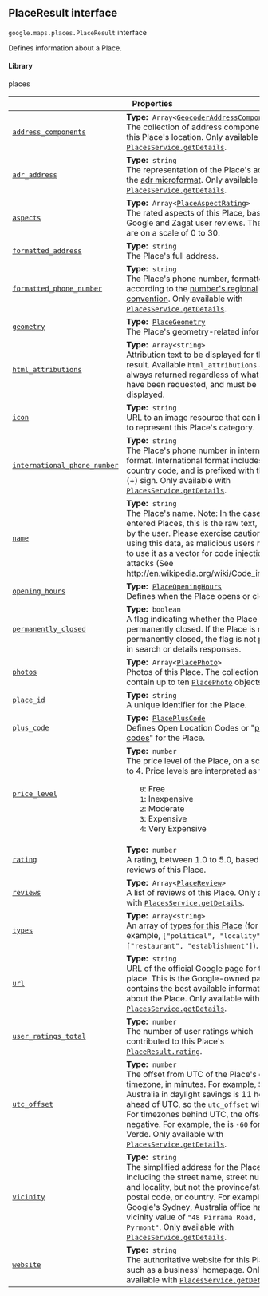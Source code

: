 
<h2 id="PlaceResult">PlaceResult interface</h2>
<p>
<code><span itemprop="path">google.maps.places</span>.<span itemprop="name">PlaceResult</span></code>
interface
</p>
<p>Defines information about a Place.</p>
<h4>Library</h4>
<p>places</p>
<div class="devsite-table-wrapper"><table class="properties responsive" summary="interface PlaceResult - Properties">
<thead>
<tr><th colspan="2">Properties</th>
</tr></thead>
<tbody>
<tr id="PlaceResult.address_components">
<td itemprop="property"><code><a class="secret-link" href="#PlaceResult.address_components"><span>address_components</span></a></code></td>
<td><div><strong>Type:</strong>&nbsp; <code>Array&lt;<a href="GeocoderAddressComponent.md">GeocoderAddressComponent</a>&gt;</code></div>
<div class="desc">The collection of address components for this Place's location. Only available with <code><a href="https://developers.google.com/maps/documentation/javascript/reference/places-service#PlacesService.getDetails">PlacesService.getDetails</a></code>.</div></td>
</tr>
<tr id="PlaceResult.adr_address">
<td itemprop="property"><code><a class="secret-link" href="#PlaceResult.adr_address"><span>adr_address</span></a></code></td>
<td><div><strong>Type:</strong>&nbsp; <code>string</code></div>
<div class="desc">The representation of the Place's address in the <a href="http://microformats.org/wiki/adr">adr microformat</a>. Only available with <code><a href="https://developers.google.com/maps/documentation/javascript/reference/places-service#PlacesService.getDetails">PlacesService.getDetails</a></code>.</div></td>
</tr>
<tr id="PlaceResult.aspects">
<td itemprop="property"><code><a class="secret-link" href="#PlaceResult.aspects"><span>aspects</span></a></code></td>
<td><div><strong>Type:</strong>&nbsp; <code>Array&lt;<a href="PlaceAspectRating.md">PlaceAspectRating</a>&gt;</code></div>
<div class="desc">The rated aspects of this Place, based on Google and Zagat user reviews. The ratings are on a scale of 0 to 30.</div></td>
</tr>
<tr id="PlaceResult.formatted_address">
<td itemprop="property"><code><a class="secret-link" href="#PlaceResult.formatted_address"><span>formatted_address</span></a></code></td>
<td><div><strong>Type:</strong>&nbsp; <code>string</code></div>
<div class="desc">The Place's full address.</div></td>
</tr>
<tr id="PlaceResult.formatted_phone_number">
<td itemprop="property"><code><a class="secret-link" href="#PlaceResult.formatted_phone_number"><span>formatted_phone_number</span></a></code></td>
<td><div><strong>Type:</strong>&nbsp; <code>string</code></div>
<div class="desc">The Place's phone number, formatted according to the <a href="http://en.wikipedia.org/wiki/Local_conventions_for_writing_telephone_numbers"> number's regional convention</a>. Only available with <code><a href="https://developers.google.com/maps/documentation/javascript/reference/places-service#PlacesService.getDetails">PlacesService.getDetails</a></code>.</div></td>
</tr>
<tr id="PlaceResult.geometry">
<td itemprop="property"><code><a class="secret-link" href="#PlaceResult.geometry"><span>geometry</span></a></code></td>
<td><div><strong>Type:</strong>&nbsp; <code><a href="PlaceGeometry.md">PlaceGeometry</a></code></div>
<div class="desc">The Place's geometry-related information.</div></td>
</tr>
<tr id="PlaceResult.html_attributions">
<td itemprop="property"><code><a class="secret-link" href="#PlaceResult.html_attributions"><span>html_attributions</span></a></code></td>
<td><div><strong>Type:</strong>&nbsp; <code>Array&lt;string&gt;</code></div>
<div class="desc">Attribution text to be displayed for this Place result. Available <code>html_attributions</code> are always returned regardless of what <code>fields</code> have been requested, and must be displayed.</div></td>
</tr>
<tr id="PlaceResult.icon">
<td itemprop="property"><code><a class="secret-link" href="#PlaceResult.icon"><span>icon</span></a></code></td>
<td><div><strong>Type:</strong>&nbsp; <code>string</code></div>
<div class="desc">URL to an image resource that can be used to represent this Place's category.</div></td>
</tr>
<tr id="PlaceResult.international_phone_number">
<td itemprop="property"><code><a class="secret-link" href="#PlaceResult.international_phone_number"><span>international_phone_number</span></a></code></td>
<td><div><strong>Type:</strong>&nbsp; <code>string</code></div>
<div class="desc">The Place's phone number in international format. International format includes the country code, and is prefixed with the plus (+) sign. Only available with <code><a href="https://developers.google.com/maps/documentation/javascript/reference/places-service#PlacesService.getDetails">PlacesService.getDetails</a></code>.</div></td>
</tr>
<tr id="PlaceResult.name">
<td itemprop="property"><code><a class="secret-link" href="#PlaceResult.name"><span>name</span></a></code></td>
<td><div><strong>Type:</strong>&nbsp; <code>string</code></div>
<div class="desc">The Place's name. Note: In the case of user entered Places, this is the raw text, as typed by the user. Please exercise caution when using this data, as malicious users may try to use it as a vector for code injection attacks (See <a href="http://en.wikipedia.org/wiki/Code_injection"> http://en.wikipedia.org/wiki/Code_injection</a>).</div></td>
</tr>
<tr id="PlaceResult.opening_hours">
<td itemprop="property"><code><a class="secret-link" href="#PlaceResult.opening_hours"><span>opening_hours</span></a></code></td>
<td><div><strong>Type:</strong>&nbsp; <code><a href="PlaceOpeningHours.md">PlaceOpeningHours</a></code></div>
<div class="desc">Defines when the Place opens or closes.</div></td>
</tr>
<tr id="PlaceResult.permanently_closed">
<td itemprop="property"><code><a class="secret-link" href="#PlaceResult.permanently_closed"><span>permanently_closed</span></a></code></td>
<td><div><strong>Type:</strong>&nbsp; <code>boolean</code></div>
<div class="desc">A flag indicating whether the Place is permanently closed. If the Place is not permanently closed, the flag is not present in search or details responses.</div></td>
</tr>
<tr id="PlaceResult.photos">
<td itemprop="property"><code><a class="secret-link" href="#PlaceResult.photos"><span>photos</span></a></code></td>
<td><div><strong>Type:</strong>&nbsp; <code>Array&lt;<a href="PlacePhoto.md">PlacePhoto</a>&gt;</code></div>
<div class="desc">Photos of this Place. The collection will contain up to ten <code><a href="PlacePhoto.md">PlacePhoto</a></code> objects.</div></td>
</tr>
<tr id="PlaceResult.place_id">
<td itemprop="property"><code><a class="secret-link" href="#PlaceResult.place_id"><span>place_id</span></a></code></td>
<td><div><strong>Type:</strong>&nbsp; <code>string</code></div>
<div class="desc">A unique identifier for the Place.</div></td>
</tr>
<tr id="PlaceResult.plus_code">
<td itemprop="property"><code><a class="secret-link" href="#PlaceResult.plus_code"><span>plus_code</span></a></code></td>
<td><div><strong>Type:</strong>&nbsp; <code><a href="PlacePlusCode.md">PlacePlusCode</a></code></div>
<div class="desc">Defines Open Location Codes or "<a href="https://plus.codes/">plus codes</a>" for the Place.</div></td>
</tr>
<tr id="PlaceResult.price_level">
<td itemprop="property"><code><a class="secret-link" href="#PlaceResult.price_level"><span>price_level</span></a></code></td>
<td><div><strong>Type:</strong>&nbsp; <code>number</code></div>
<div class="desc">The price level of the Place, on a scale of 0 to 4. Price levels are interpreted as follows: <ul style="list-style-type: none;"> <li><code>0</code>: Free </li><li><code>1</code>: Inexpensive </li><li><code>2</code>: Moderate </li><li><code>3</code>: Expensive </li><li><code>4</code>: Very Expensive </li></ul></div></td>
</tr>
<tr id="PlaceResult.rating">
<td itemprop="property"><code><a class="secret-link" href="#PlaceResult.rating"><span>rating</span></a></code></td>
<td><div><strong>Type:</strong>&nbsp; <code>number</code></div>
<div class="desc">A rating, between 1.0 to 5.0, based on user reviews of this Place.</div></td>
</tr>
<tr id="PlaceResult.reviews">
<td itemprop="property"><code><a class="secret-link" href="#PlaceResult.reviews"><span>reviews</span></a></code></td>
<td><div><strong>Type:</strong>&nbsp; <code>Array&lt;<a href="PlaceReview.md">PlaceReview</a>&gt;</code></div>
<div class="desc">A list of reviews of this Place. Only available with <code><a href="https://developers.google.com/maps/documentation/javascript/reference/places-service#PlacesService.getDetails">PlacesService.getDetails</a></code>.</div></td>
</tr>
<tr id="PlaceResult.types">
<td itemprop="property"><code><a class="secret-link" href="#PlaceResult.types"><span>types</span></a></code></td>
<td><div><strong>Type:</strong>&nbsp; <code>Array&lt;string&gt;</code></div>
<div class="desc">An array of <a href="https://developers.google.com/places/supported_types">types for this Place</a> (for example, <code>["political", "locality"]</code> or <code>["restaurant", "establishment"]</code>).</div></td>
</tr>
<tr id="PlaceResult.url">
<td itemprop="property"><code><a class="secret-link" href="#PlaceResult.url"><span>url</span></a></code></td>
<td><div><strong>Type:</strong>&nbsp; <code>string</code></div>
<div class="desc">URL of the official Google page for this place. This is the Google-owned page that contains the best available information about the Place. Only available with <code><a href="https://developers.google.com/maps/documentation/javascript/reference/places-service#PlacesService.getDetails">PlacesService.getDetails</a></code>.</div></td>
</tr>
<tr id="PlaceResult.user_ratings_total">
<td itemprop="property"><code><a class="secret-link" href="#PlaceResult.user_ratings_total"><span>user_ratings_total</span></a></code></td>
<td><div><strong>Type:</strong>&nbsp; <code>number</code></div>
<div class="desc">The number of user ratings which contributed to this Place's <code><a href="https://developers.google.com/maps/documentation/javascript/reference/places-service#PlaceResult.rating">PlaceResult.rating</a></code>.</div></td>
</tr>
<tr id="PlaceResult.utc_offset">
<td itemprop="property"><code><a class="secret-link" href="#PlaceResult.utc_offset"><span>utc_offset</span></a></code></td>
<td><div><strong>Type:</strong>&nbsp; <code>number</code></div>
<div class="desc">The offset from UTC of the Place's current timezone, in minutes. For example, Sydney, Australia in daylight savings is 11 hours ahead of UTC, so the <code>utc_offset</code> will be <code>660</code>. For timezones behind UTC, the offset is negative. For example, the  is <code>-60</code> for Cape Verde. Only available with <code><a href="https://developers.google.com/maps/documentation/javascript/reference/places-service#PlacesService.getDetails">PlacesService.getDetails</a></code>.</div></td>
</tr>
<tr id="PlaceResult.vicinity">
<td itemprop="property"><code><a class="secret-link" href="#PlaceResult.vicinity"><span>vicinity</span></a></code></td>
<td><div><strong>Type:</strong>&nbsp; <code>string</code></div>
<div class="desc">The simplified address for the Place, including the street name, street number, and locality, but not the province/state, postal code, or country. For example, Google's Sydney, Australia office has a vicinity value of <code>"48 Pirrama Road, Pyrmont"</code>. Only available with <code><a href="https://developers.google.com/maps/documentation/javascript/reference/places-service#PlacesService.getDetails">PlacesService.getDetails</a></code>.</div></td>
</tr>
<tr id="PlaceResult.website">
<td itemprop="property"><code><a class="secret-link" href="#PlaceResult.website"><span>website</span></a></code></td>
<td><div><strong>Type:</strong>&nbsp; <code>string</code></div>
<div class="desc">The authoritative website for this Place, such as a business' homepage. Only available with <code><a href="https://developers.google.com/maps/documentation/javascript/reference/places-service#PlacesService.getDetails">PlacesService.getDetails</a></code>.</div></td>
</tr>
</tbody>
</table></div>
<script src="replace_links.js"></script>
